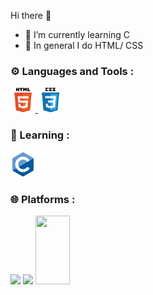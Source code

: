 <!--<p align="left"> <img src="https://komarev.com/ghpvc/?username=osiris0110&label=Profile%20views&color=0e75b6&style=flat" alt="osiris0110" /> </p>-->
 Hi there :wave:

- :seedling: I’m currently learning C
- :pencil: In general I do HTML/ CSS

<h3 align="left"> ⚙️ Languages and Tools :</h3>
<p align="left"> <a href="https://www.w3.org/html/" target="_blank"> <img src="https://raw.githubusercontent.com/devicons/devicon/master/icons/html5/html5-original-wordmark.svg" alt="html5" width="40" height="40"/> </a> <a href="https://www.w3schools.com/css/" target="_blank"> <img src="https://raw.githubusercontent.com/devicons/devicon/master/icons/css3/css3-original-wordmark.svg" alt="css3" width="40" height="40"/> </a> </p>

<h3 align="left"> 📖 Learning : </h3>
<img  src="https://raw.githubusercontent.com/devicons/devicon/master/icons/c/c-original.svg" alt="c" width="40" height="40"/> </a> </p>

<h3 align="left"> 🌐 Platforms : </h3>
<a align="left" href="https://tryhackme.com/p/Osiris0110"><img src="https://images-ext-2.discordapp.net/external/iMihMwgNXHN_b3D4r2xH1539ISLnS6zDziy4XIq2HkY/%3F1/https/tryhackme-badges.s3.amazonaws.com/Osiris0110.png"></a> <img src="https://www.codewars.com/users/Osiris0110/badges/large">
<a align="left" href="https://www.root-me.org/Osiris01"><img src="https://media.discordapp.net/attachments/736573376730234911/906738504967524362/unknown.png" width="33%" height="110px"></a>
